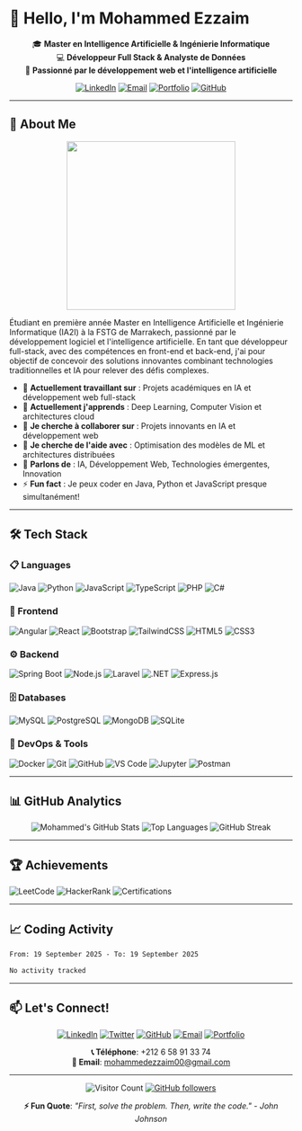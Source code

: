 # 👋 Hello, I'm Mohammed Ezzaim

<div align="center">
  
🎓 **Master en Intelligence Artificielle & Ingénierie Informatique**  
💻 **Développeur Full Stack & Analyste de Données**  
🚀 **Passionné par le développement web et l'intelligence artificielle**

[![LinkedIn](https://img.shields.io/badge/LinkedIn-0077B5?style=for-the-badge&logo=linkedin&logoColor=white)](https://www.linkedin.com/in/mohammed-ezzaim/)
[![Email](https://img.shields.io/badge/Email-D14836?style=for-the-badge&logo=gmail&logoColor=white)](mailto:mohammedezzaim00@gmail.com)
[![Portfolio](https://img.shields.io/badge/Portfolio-000000?style=for-the-badge&logo=About.me&logoColor=white)](https://mohammedezzaim.github.io)
[![GitHub](https://img.shields.io/badge/GitHub-100000?style=for-the-badge&logo=github&logoColor=white)](https://github.com/mohammedezzaim)

</div>

---

## 🎯 About Me

<div align="center">
  
<img src="https://media.giphy.com/media/qgQUggAC3Pfv687qPC/giphy.gif" width="300"/>

</div>

Étudiant en première année Master en Intelligence Artificielle et Ingénierie Informatique (IA2I) à la FSTG de Marrakech, passionné par le développement logiciel et l'intelligence artificielle. En tant que développeur full-stack, avec des compétences en front-end et back-end, j'ai pour objectif de concevoir des solutions innovantes combinant technologies traditionnelles et IA pour relever des défis complexes.

- 🔭 **Actuellement travaillant sur** : Projets académiques en IA et développement web full-stack
- 🌱 **Actuellement j'apprends** : Deep Learning, Computer Vision et architectures cloud
- 👯 **Je cherche à collaborer sur** : Projets innovants en IA et développement web
- 🤔 **Je cherche de l'aide avec** : Optimisation des modèles de ML et architectures distribuées
- 💬 **Parlons de** : IA, Développement Web, Technologies émergentes, Innovation
- ⚡ **Fun fact** : Je peux coder en Java, Python et JavaScript presque simultanément!

---

## 🛠️ Tech Stack

### 📋 Languages
![Java](https://img.shields.io/badge/Java-ED8B00?style=for-the-badge&logo=java&logoColor=white)
![Python](https://img.shields.io/badge/Python-3776AB?style=for-the-badge&logo=python&logoColor=white)
![JavaScript](https://img.shields.io/badge/JavaScript-F7DF1E?style=for-the-badge&logo=javascript&logoColor=black)
![TypeScript](https://img.shields.io/badge/TypeScript-007ACC?style=for-the-badge&logo=typescript&logoColor=white)
![PHP](https://img.shields.io/badge/PHP-777BB4?style=for-the-badge&logo=php&logoColor=white)
![C#](https://img.shields.io/badge/C%23-239120?style=for-the-badge&logo=c-sharp&logoColor=white)

### 🎨 Frontend
![Angular](https://img.shields.io/badge/Angular-DD0031?style=for-the-badge&logo=angular&logoColor=white)
![React](https://img.shields.io/badge/React-20232A?style=for-the-badge&logo=react&logoColor=61DAFB)
![Bootstrap](https://img.shields.io/badge/Bootstrap-563D7C?style=for-the-badge&logo=bootstrap&logoColor=white)
![TailwindCSS](https://img.shields.io/badge/Tailwind_CSS-38B2AC?style=for-the-badge&logo=tailwind-css&logoColor=white)
![HTML5](https://img.shields.io/badge/HTML5-E34F26?style=for-the-badge&logo=html5&logoColor=white)
![CSS3](https://img.shields.io/badge/CSS3-1572B6?style=for-the-badge&logo=css3&logoColor=white)

### ⚙️ Backend
![Spring Boot](https://img.shields.io/badge/Spring_Boot-6DB33F?style=for-the-badge&logo=spring-boot&logoColor=white)
![Node.js](https://img.shields.io/badge/Node.js-339933?style=for-the-badge&logo=node.js&logoColor=white)
![Laravel](https://img.shields.io/badge/Laravel-FF2D20?style=for-the-badge&logo=laravel&logoColor=white)
![.NET](https://img.shields.io/badge/.NET-512BD4?style=for-the-badge&logo=dotnet&logoColor=white)
![Express.js](https://img.shields.io/badge/Express.js-000000?style=for-the-badge&logo=express&logoColor=white)

### 🗄️ Databases
![MySQL](https://img.shields.io/badge/MySQL-4479A1?style=for-the-badge&logo=mysql&logoColor=white)
![PostgreSQL](https://img.shields.io/badge/PostgreSQL-316192?style=for-the-badge&logo=postgresql&logoColor=white)
![MongoDB](https://img.shields.io/badge/MongoDB-47A248?style=for-the-badge&logo=mongodb&logoColor=white)
![SQLite](https://img.shields.io/badge/SQLite-003B57?style=for-the-badge&logo=sqlite&logoColor=white)

### 🚀 DevOps & Tools
![Docker](https://img.shields.io/badge/Docker-2496ED?style=for-the-badge&logo=docker&logoColor=white)
![Git](https://img.shields.io/badge/Git-F05032?style=for-the-badge&logo=git&logoColor=white)
![GitHub](https://img.shields.io/badge/GitHub-100000?style=for-the-badge&logo=github&logoColor=white)
![VS Code](https://img.shields.io/badge/VS_Code-0078D4?style=for-the-badge&logo=visual-studio-code&logoColor=white)
![Jupyter](https://img.shields.io/badge/Jupyter-F37626?style=for-the-badge&logo=jupyter&logoColor=white)
![Postman](https://img.shields.io/badge/Postman-FF6C37?style=for-the-badge&logo=postman&logoColor=white)

---

## 📊 GitHub Analytics

<div align="center">
  
![Mohammed's GitHub Stats](https://github-readme-stats.vercel.app/api?username=mohammedezzaim&show_icons=true&theme=radical&hide_border=true&count_private=true)
![Top Languages](https://github-readme-stats.vercel.app/api/top-langs/?username=mohammedezzaim&layout=compact&theme=radical&hide_border=true)
![GitHub Streak](https://streak-stats.demolab.com/?user=mohammedezzaim&theme=radical&hide_border=true)

</div>

---

## 🏆 Achievements

![LeetCode](https://img.shields.io/badge/LeetCode-000000?style=for-the-badge&logo=LeetCode&logoColor=#d16c06)
![HackerRank](https://img.shields.io/badge/HackerRank-2EC866?style=for-the-badge&logo=HackerRank&logoColor=white)
![Certifications](https://img.shields.io/badge/Certifications-10%2B-brightgreen?style=for-the-badge)

---

## 📈 Coding Activity

<!--START_SECTION:waka-->

```txt
From: 19 September 2025 - To: 19 September 2025

No activity tracked
```

<!--END_SECTION:waka-->

---

## 📫 Let's Connect!

<div align="center">
  
[![LinkedIn](https://img.shields.io/badge/LinkedIn-0077B5?style=for-the-badge&logo=linkedin&logoColor=white)](https://www.linkedin.com/in/mohammed-ezzaim/)
[![Twitter](https://img.shields.io/badge/Twitter-1DA1F2?style=for-the-badge&logo=twitter&logoColor=white)](https://twitter.com/mohammed_ezzaim)
[![GitHub](https://img.shields.io/badge/GitHub-100000?style=for-the-badge&logo=github&logoColor=white)](https://github.com/mohammedezzaim)
[![Email](https://img.shields.io/badge/Email-D14836?style=for-the-badge&logo=gmail&logoColor=white)](mailto:mohammedezzaim00@gmail.com)
[![Portfolio](https://img.shields.io/badge/Portfolio-000000?style=for-the-badge&logo=About.me&logoColor=white)](https://mohammedezzaim.github.io)

**📞 Téléphone**: +212 6 58 91 33 74  
**📧 Email**: mohammedezzaim00@gmail.com

</div>

---

<div align="center">
  
![Visitor Count](https://komarev.com/ghpvc/?username=mohammedezzaim&color=blue&style=for-the-badge)
[![GitHub followers](https://img.shields.io/github/followers/mohammedezzaim.svg?style=social&label=Follow)](https://github.com/mohammedezzaim?tab=followers)

**⚡ Fun Quote**: *"First, solve the problem. Then, write the code." - John Johnson*

</div>

